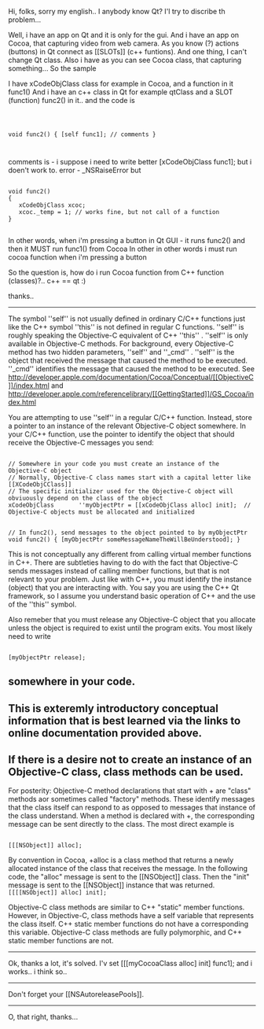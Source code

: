 

Hi, folks, sorry my english.. I anybody know Qt? I'l try to discribe th problem...

Well, i have an app on Qt and it is only for the gui. And i have an app on Cocoa, that capturing video from web camera. As you know (?) actions (buttons) in Qt connect as [[SLOTs]] (c++ funtions). And one thing, I can't change Qt class. Also i have as you can see Cocoa class, that capturing something... So the sample

I have  xCodeObjClass class for example in Cocoa, and a function in it func1()
And i have an c++ class in Qt for example qtClass and a SLOT (function) func2() in it..
and the code is

<code>

void func2()
{
   [self func1]; // comments
}

</code>

comments is - i suppose i need to write better [xCodeObjClass func1]; but i doen't work to. error - _NSRaiseError
but 

<code>
void func2()
{
   xCodeObjClass xcoc;
   xcoc._temp = 1; // works fine, but not call of a function
}

</code>

In other words, when i'm pressing a button in Qt GUI - it runs func2() and then it MUST run func1() from Cocoa
In other in other words i must run cocoa function when i'm pressing a button

So the question is, how do i run Cocoa function from C++ function (classes)?.. c++ == qt :)

thanks..

----
The symbol ''self'' is not usually defined in ordinary C/C++ functions just like the C++ symbol ''this'' is not defined in regular C functions.  ''self''  is roughly speaking the Objective-C equivalent of C++ ''this'' .  ''self'' is only available in Objective-C methods.  For background, every Objective-C method has two hidden parameters, ''self''  and ''_cmd'' .  ''self''  is the object that received the message that caused the method to be executed.  ''_cmd'' identifies the message that caused the method to be executed.  See http://developer.apple.com/documentation/Cocoa/Conceptual/[[ObjectiveC]]/index.html and http://developer.apple.com/referencelibrary/[[GettingStarted]]/GS_Cocoa/index.html

You are attempting to use ''self''  in a regular C/C++ function.  Instead, store a pointer to an instance of the relevant Objective-C object somewhere.  In your C/C++ function, use the pointer to identify the object that should receive the Objective-C messages you send:

<code>
// Somewhere in your code you must create an instance of the Objective-C object
// Normally, Objective-C class names start with a capital letter like [[XCodeObjCClass]]
// The specific initializer used for the Objective-C object will obviuously depend on the class of the object
xCodeObjClass       ''myObjectPtr = [[xCodeObjClass alloc] init];  // Objective-C objects must be allocated and initialized

// In func2(), send messages to the object pointed to by myObjectPtr 
void func2()
{
   [myObjectPtr someMessageNameTheWillBeUnderstood];
}
</code>

This is not conceptually any different from calling virtual member functions in C++.  There are subtleties having to do with the fact that Objective-C sends messages instead of calling member functions, but that is not relevant to your problem.  Just like with C++, you must identify the instance (object) that you are interacting with.  You say you are using the C++ Qt framework, so I assume you understand basic operation of C++ and the use of the ''this'' symbol.

Also remeber that you must release any Objective-C object that you allocate unless the object is required to exist until the program exits.  You most likely need to write 

<code>
[myObjectPtr release];
</code>

somewhere in your code.
----
This is exteremly introductory conceptual information that is best learned via the links to online documentation provided above.
----
If there is a desire not to create an instance of an Objective-C class, class methods can be used.
----
For posterity:
Objective-C method declarations that start with + are "class" methods aor sometimes called "factory" methods.  These identify messages that the class itself can respond to as opposed to messages that instance of the class understand.  When a method is declared with +, the corresponding message can be sent directly to the class.  The most direct example is

<code>
[[[NSObject]] alloc];
</code>

By convention in Cocoa, +alloc is a class method that returns a newly allocated instance of the class that receives the message.  In the following code, the "alloc" message is sent to the [[NSObject]] class.  Then the "init" message is sent to the [[NSObject]] instance that was returned.
<code>
[[[[NSObject]] alloc] init];
</code>

Objective-C class methods are similar to C++ "static" member functions.  However, in Objective-C, class methods have a self variable that represents the class itself.  C++ static member functions do not have a corresponding this variable.  Objective-C class methods are fully polymorphic, and C++ static member functions are not.

----

Ok, thanks a lot, it's solved. I'v set [[[myCocoaClass alloc] init] func1]; and i works.. i think so..

----
Don't forget your [[NSAutoreleasePools]].

----
O, that right, thanks...